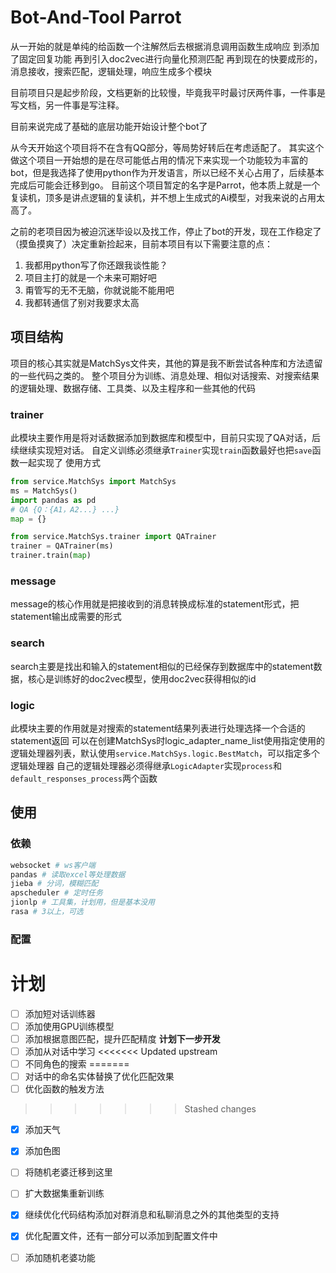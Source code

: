 # Bot-And-Tool Parrot
从一开始的就是单纯的给函数一个注解然后去根据消息调用函数生成响应
到添加了固定回复功能
再到引入doc2vec进行向量化预测匹配
再到现在的快要成形的，消息接收，搜索匹配，逻辑处理，响应生成多个模块

目前项目只是起步阶段，文档更新的比较慢，毕竟我平时最讨厌两件事，一件事是写文档，另一件事是写注释。

目前来说完成了基础的底层功能开始设计整个bot了

从今天开始这个项目将不在含有QQ部分，等局势好转后在考虑适配了。
其实这个做这个项目一开始想的是在尽可能低占用的情况下来实现一个功能较为丰富的bot，但是我选择了使用python作为开发语言，所以已经不关心占用了，后续基本完成后可能会迁移到go。
目前这个项目暂定的名字是Parrot，他本质上就是一个复读机，顶多是讲点逻辑的复读机，并不想上生成式的Ai模型，对我来说的占用太高了。

之前的老项目因为被迫沉迷毕设以及找工作，停止了bot的开发，现在工作稳定了（摸鱼摸爽了）决定重新捡起来，目前本项目有以下需要注意的点：

1. 我都用python写了你还跟我谈性能？
2. 项目主打的就是一个未来可期好吧
3. 甭管写的无不无脑，你就说能不能用吧
4. 我都转通信了别对我要求太高


## 项目结构
项目的核心其实就是MatchSys文件夹，其他的算是我不断尝试各种库和方法遗留的一些代码之类的。
整个项目分为训练、消息处理、相似对话搜索、对搜索结果的逻辑处理、数据存储、工具类、以及主程序和一些其他的代码
### trainer
此模块主要作用是将对话数据添加到数据库和模型中，目前只实现了QA对话，后续继续实现短对话。
自定义训练必须继承`Trainer`实现`train`函数最好也把`save`函数一起实现了
使用方式
~~~python
from service.MatchSys import MatchSys
ms = MatchSys()
import pandas as pd
# QA {Q：{A1，A2...} ...}
map = {}

from service.MatchSys.trainer import QATrainer
trainer = QATrainer(ms)
trainer.train(map)
~~~

### message
message的核心作用就是把接收到的消息转换成标准的statement形式，把statement输出成需要的形式

### search
search主要是找出和输入的statement相似的已经保存到数据库中的statement数据，核心是训练好的doc2vec模型，使用doc2vec获得相似的id

### logic
此模块主要的作用就是对搜索的statement结果列表进行处理选择一个合适的statement返回
可以在创建MatchSys时logic_adapter_name_list使用指定使用的逻辑处理器列表，默认使用`service.MatchSys.logic.BestMatch`，可以指定多个逻辑处理器
自己的逻辑处理器必须得继承`LogicAdapter`实现`process`和`default_responses_process`两个函数




## 使用

### 依赖

~~~python
websocket # ws客户端
pandas # 读取excel等处理数据
jieba # 分词，模糊匹配
apscheduler # 定时任务
jionlp # 工具集，计划用，但是基本没用
rasa # 3以上，可选
~~~



### 配置







# 计划

- [ ] 添加短对话训练器
- [ ] 添加使用GPU训练模型
- [ ] 添加根据意图匹配，提升匹配精度 **计划下一步开发**
- [ ] 添加从对话中学习
<<<<<<< Updated upstream
- [ ] 不同角色的搜索
=======
- [ ] 对话中的命名实体替换了优化匹配效果
- [ ] 优化函数的触发方法
>>>>>>> Stashed changes
- [x] 添加天气
- [x] 添加色图
- [ ] 将随机老婆迁移到这里
- [ ] 扩大数据集重新训练
- [x] 继续优化代码结构添加对群消息和私聊消息之外的其他类型的支持
- [x] 优化配置文件，还有一部分可以添加到配置文件中
- [ ] 添加随机老婆功能

